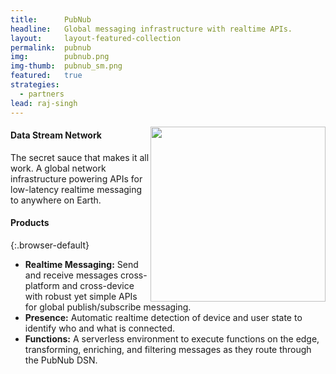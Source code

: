 ```yaml
---
title:      PubNub
headline:   Global messaging infrastructure with realtime APIs.
layout:     layout-featured-collection
permalink:  pubnub
img:        pubnub.png
img-thumb:  pubnub_sm.png
featured:   true
strategies: 
  - partners
lead: raj-singh
---
```


<img src="https://www.pubnub.com/wp-content/uploads/2017/08/dns-architecture.png" height="280" style="float:right"/>

#### Data Stream Network

The secret sauce that makes it all work. A global network infrastructure powering APIs for low-latency realtime messaging to anywhere on Earth.

#### Products

{:.browser-default}
- **Realtime Messaging:** Send and receive messages cross-platform and cross-device with robust yet simple APIs for global publish/subscribe messaging.
- **Presence:** Automatic realtime detection of device and user state to identify who and what is connected.
- **Functions:** A serverless environment to execute functions on the edge, transforming, enriching, and filtering messages as they route through the PubNub DSN.
